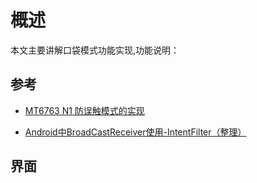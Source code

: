 # 概述

本文主要讲解口袋模式功能实现,功能说明：


## 参考

* [MT6763 N1 防误触模式的实现](https://blog.csdn.net/weixin_38363123/article/details/80110712?utm_medium=distribute.pc_relevant.none-task-blog-2~default~baidujs_title~default-0.no_search_link&spm=1001.2101.3001.4242)

* [Android中BroadCastReceiver使用-IntentFilter（整理）](https://blog.csdn.net/weixin_30596343/article/details/99801833?utm_medium=distribute.pc_relevant.none-task-blog-2~default~baidujs_title~default-0.no_search_link&spm=1001.2101.3001.4242.1&utm_relevant_index=3)

## 界面

